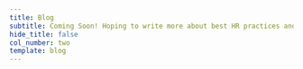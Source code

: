 ```yaml
---
title: Blog
subtitle: Coming Soon! Hoping to write more about best HR practices and about my life!
hide_title: false
col_number: two
template: blog
---
```

